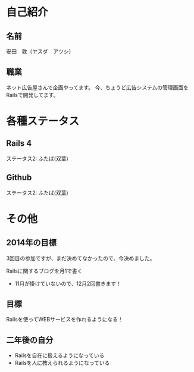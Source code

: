 # 自己紹介
## 名前
安田　敦（ヤスダ　アツシ）

## 職業
ネット広告屋さんで企画やってます。
今、ちょうど広告システムの管理画面をRailsで開発してます。

# 各種ステータス
## Rails 4
ステータス2: ふたば(双葉)

## Github
ステータス2: ふたば(双葉)

# その他
## 2014年の目標
3回目の参加ですが、まだ決めてなかったので、今決めました。

Railsに関するブログを月1で書く
- 11月が掛けていないので、12月2回書きます！

## 目標
Railsを使ってWEBサービスを作れるようになる！

## 二年後の自分
  * Railsを自在に扱えるようになっている
  * Railsを人に教えられるようになっている
